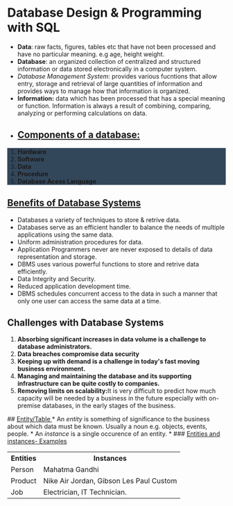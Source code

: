 # Database Design & Programming with SQL
* <b>Data</b>: raw facts, figures, tables etc that have not been processed and have no particular meaning. e.g age, height weight.
* <b>Database</b>: an organized collection of centralized and structured information or data stored electronically in a computer system.
* <em>Database Management System</em>: provides various fucntions that allow entry, storage and retrieval of large quantities of information and provides ways to manage how that information is organized.
* <b>Information:</b> data which has been processed that has a special meaning or function. Information is always a result of combining, comparing, analyzing or performing calculations on data.
* ## <u>Components of a database:</u>
<ol style = "background-color:#33475b">
<li><b>Hardware</b></li>
<li><b>Software</b></li>
<li><b>Data</b></li>
<li><b>Procedure</b></li>
<li><b>Database Acess Language</li></b>
</ol>

## <u>Benefits of Database Systems</u>
<ul>
<li>Databases a variety of techniques to store & retrive data.</li>
<li>Databases serve as an efficient handler to balance the needs of multiple applications using the same data. </li>
<li> Uniform administration procedures for data.</li>
<li>Application Programmers never are never exposed to details of data representation and storage.</li>
<li> DBMS uses various powerful functions to store and retrive data efficiently.</li>
<li>Data Integrity and Security.</li>
<li>Reduced application development time.</li>
<li> DBMS schedules concurrent access to the data in such a manner that only one user can access the same data at a time.</li>
</ul>

## Challenges with Database Systems
<ol>
<li><b>Absorbing significant increases in data volume is a challenge to database administrators.</b></li>
<li><b> Data breaches compromise data security</b></li>
<li><b>Keeping up with demand is a challenge in today's fast moving business environment.</b></li>
<li><b> Managing and maintaining the database and its supporting infrastructure can be quite costly to companies.</b></li>
<li><b>Removing limits on scalability:</b>It is very difficult to predict how much capacity will be needed by a business in the future especially with on-premise databases, in the early stages of the business.</li>
</ol>
## <u> Entity/Table </u>
* An <em>entity</em> is something of significance to the business about which data must be known. Usually a noun e.g. objects, events, people. 
* An <em>instance</em> is a single occurence of an entity.
* ### <u>Entities and instances- Examples </u>
<table>
<tr>
<th><b>Entities</b></th>
<th><b>Instances</b></th>
</tr>
<tr>
<td>Person</td>
<td>Mahatma Gandhi</td>
</tr>
<tr>
<td>Product</td>
<td>Nike Air Jordan, Gibson Les Paul Custom</td>
</tr>
<tr>
<td>Job</td>
<td>Electrician, IT Technician.</td>
</tr>
</table>
